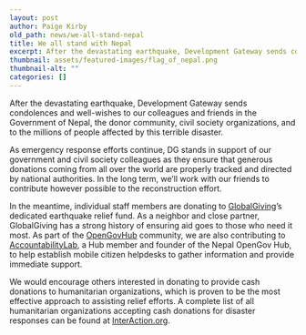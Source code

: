 ```yaml
---
layout: post
author: Paige Kirby
old_path: news/we-all-stand-nepal
title: We all stand with Nepal
excerpt: After the devastating earthquake, Development Gateway sends condolences and well-wishes to our colleagues and friends in the Government of Nepal, the donor community, civil society organizations, and to the millions of people affected by this terrible disaster....
thumbnail: assets/featured-images/flag_of_nepal.png
thumbnail-alt: ""
categories: []
---
```


After the devastating earthquake, Development Gateway sends condolences and well-wishes to our colleagues and friends in the Government of Nepal, the donor community, civil society organizations, and to the millions of people affected by this terrible disaster.

As emergency response efforts continue, DG stands in support of our government and civil society colleagues as they ensure that generous donations coming from all over the world are properly tracked and directed by national authorities. In the long term, we’ll work with our friends to contribute however possible to the reconstruction effort.

In the meantime, individual staff members are donating to [GlobalGiving](http://www.globalgiving.org/projects/nepal-earthquake-relief-fund/)’s dedicated earthquake relief fund. As a neighbor and close partner, GlobalGiving has a strong history of ensuring aid goes to those who need it most. As part of the [OpenGovHub](http://opengovhub.org/) community, we are also contributing to [AccountabilityLab](http://www.accountabilitylab.org/), a Hub member and founder of the Nepal OpenGov Hub, to help establish mobile citizen helpdesks to gather information and provide immediate support.

We would encourage others interested in donating to provide cash donations to humanitarian organizations, which is proven to be the most effective approach to assisting relief efforts. A complete list of all humanitarian organizations accepting cash donations for disaster responses can be found at [InterAction.org](http://www.interaction.org/).
